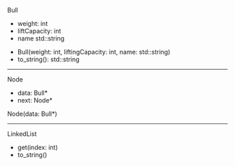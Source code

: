 Bull

- weight: int
- liftCapacity: int
- name std::string

+ Bull(weight: int, liftingCapacity: int, name: std::string)
+ to_string(): std::string

------------------------------

Node

- data: Bull*
- next: Node*

Node(data: Bull*)

------------------------------

LinkedList

+ get(index: int)
+ to_string()